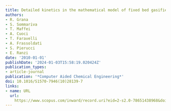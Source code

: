 ```yaml
---
title: Detailed kinetics in the mathematical model of fixed bed gasifiers
authors:
- R. Grana
- S. Sommariva
- T. Maffei
- A. Cuoci
- T. Faravelli
- A. Frassoldati
- S. Pierucci
- E. Ranzi
date: '2010-01-01'
publishDate: '2024-01-03T15:58:19.020424Z'
publication_types:
- article-journal
publication: '*Computer Aided Chemical Engineering*'
doi: 10.1016/S1570-7946(10)28139-7
links:
- name: URL
  url: 
    https://www.scopus.com/inward/record.uri?eid=2-s2.0-78651438968&doi=10.1016%2fS1570-7946%2810%2928139-7&partnerID=40&md5=c1f4c34bc990fe9e6d3252ec33ef8a87
---
```

